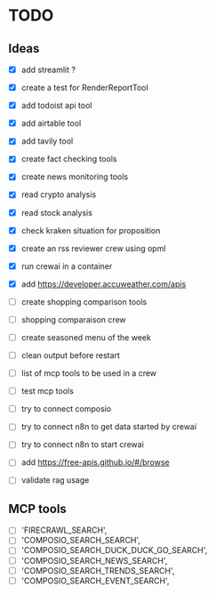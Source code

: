 # TODO

## Ideas

- [x] add streamlit ?
- [x] create a test for RenderReportTool
- [x] add todoist api tool
- [x] add airtable  tool
- [x] add tavily  tool
- [x] create fact checking tools
- [x] create news monitoring tools
- [x] read crypto analysis
- [x] read stock analysis
- [x] check kraken situation for proposition
- [x] create an rss reviewer crew using opml
- [x] run crewai in a container
- [x] add <https://developer.accuweather.com/apis>

- [ ] create shopping comparison tools
- [ ] shopping comparaison crew

- [ ] create seasoned menu of the week

- [ ] clean output before restart

- [ ] list of mcp tools to be used in a crew

- [ ] test mcp tools
- [ ] try to connect composio
- [ ] try to connect n8n to get data started by crewai
- [ ] try to connect n8n to start crewai

- [ ] add <https://free-apis.github.io/#/browse>

- [ ] validate rag usage

## MCP tools

- [ ] 'FIRECRAWL_SEARCH',
- [ ] 'COMPOSIO_SEARCH_SEARCH',
- [ ] 'COMPOSIO_SEARCH_DUCK_DUCK_GO_SEARCH',
- [ ] 'COMPOSIO_SEARCH_NEWS_SEARCH',
- [ ] 'COMPOSIO_SEARCH_TRENDS_SEARCH',
- [ ] 'COMPOSIO_SEARCH_EVENT_SEARCH',
